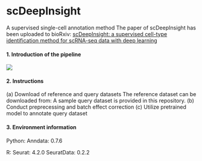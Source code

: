 # scDeepInsight
A supervised single-cell annotation method
The paper of scDeepInsight has been uploaded to bioRxiv: [scDeepInsight: a supervised cell-type identification method for scRNA-seq data with deep learning](https://www.biorxiv.org/content/10.1101/2023.03.09.531861v1)

#### 1. Introduction of the pipeline 
![](https://github.com/shangruJia/scDeepInsight/blob/main/figures/workflow.png)

#### 2. Instructions
(a) Download of reference and query datasets
    The reference dataset can be downloaded from:
    A sample query dataset is provided in this repository.
(b) Conduct preprecessing and batch effect correction
(c) Utilize pretrained model to annotate query dataset

#### 3. Environment information
Python:
Anndata: 0.7.6

R:
Seurat: 4.2.0
SeuratData: 0.2.2
